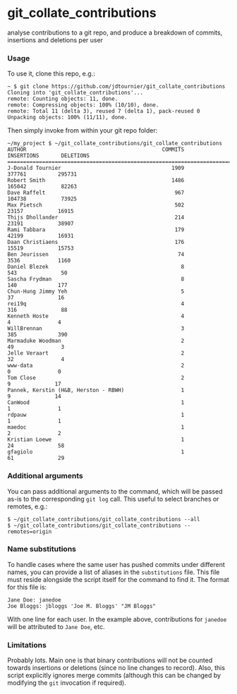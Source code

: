 # git_collate_contributions

analyse contributions to a git repo, and produce a breakdown of commits, insertions and deletions per user


### Usage

To use it, clone this repo, e.g.:

```
~ $ git clone https://github.com/jdtournier/git_collate_contributions
Cloning into 'git_collate_contributions'...
remote: Counting objects: 11, done.
remote: Compressing objects: 100% (10/10), done.
remote: Total 11 (delta 3), reused 7 (delta 1), pack-reused 0
Unpacking objects: 100% (11/11), done.
```

Then simply invoke from within your git repo folder:

```
~/my_project $ ~/git_collate_contributions/git_collate_contributions 
AUTHOR                                           COMMITS      INSERTIONS       DELETIONS
========================================================================================
J-Donald Tournier                                   1909          377761          295731
Robert Smith                                        1486          165042           82263
Dave Raffelt                                         967          104738           73925
Max Pietsch                                          502           23157           16915
Thijs Dhollander                                     214           23191           38907
Rami Tabbara                                         179           42199           16931
Daan Christiaens                                     176           15519           15753
Ben Jeurissen                                         74            3536            1160
Daniel Blezek                                          8             543              50
Sascha Frydman                                         8             140             177
Chun-Hung Jimmy Yeh                                    5              37              16
rei19q                                                 4             316              88
Kenneth Hoste                                          4               4               4
WillBrennan                                            3             385             390
Marmaduke Woodman                                      2              49               3
Jelle Veraart                                          2              32               4
www-data                                               2               0               0
Tom Close                                              2               9              17
Pannek, Kerstin (H&B, Herston - RBWH)                  1               9              14
CanWood                                                1               1               1
rdpauw                                                 1               1               1
maedoc                                                 1               2               2
Kristian Loewe                                         1              24              58
gfagiolo                                               1              61              29
```


### Additional arguments

You can pass additional arguments to the command, which will be passed as-is to
the corresponding `git log` call. This useful to select branches or remotes,
e.g.:
```
$ ~/git_collate_contributions/git_collate_contributions --all
$ ~/git_collate_contributions/git_collate_contributions --remotes=origin
```


### Name substitutions

To handle cases where the same user has pushed commits under different names,
you can provide a list of aliases in the `substitutions` file. This file must
reside alongside the script itself for the command to find it. The format for
this file is:
```
Jane Doe: janedoe 
Joe Bloggs: jbloggs 'Joe M. Bloggs' "JM Bloggs"
```
With one line for each user. In the example above, contributions for `janedoe`
will be attributed to `Jane Doe`, etc. 




### Limitations 

Probably lots. Main one is that binary contributions will not be counted
towards insertions or deletions (since no line changes to record). Also, this
script explicitly ignores merge commits (although this can be changed by
modifying the `git` invocation if required).
